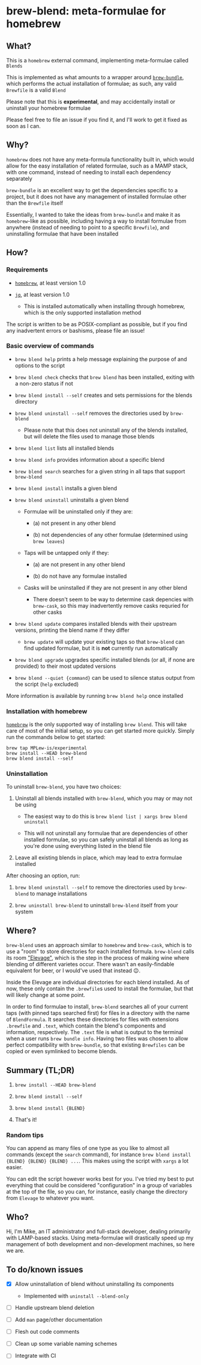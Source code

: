 # brew-blend: meta-formulae for homebrew #


## What? ##

This is a `homebrew` external command, implementing meta-formulae called `Blends`

This is implemented as what amounts to a wrapper around [`brew-bundle`](https://github.com/Homebrew/homebrew-bundle), which performs the actual installation of formulae; as such, any valid `Brewfile` is a valid `Blend`

Please note that this is **experimental**, and may accidentally install or uninstall your homebrew formulae

Please feel free to file an issue if you find it, and I'll work to get it fixed as soon as I can.


## Why? ##

`homebrew` does not have any meta-formula functionality built in, which would allow for the easy installation of related formulae, such as a MAMP stack, with one command, instead of needing to install each dependency separately

`brew-bundle` is an excellent way to get the dependencies specific to a project, but it does not have any management of installed formulae other than the `Brewfile` itself

Essentially, I wanted to take the ideas from `brew-bundle` and make it as `homebrew`-like as possible, including having a way to install formulae from anywhere (instead of needing to point to a specific `Brewfile`), and uninstalling formulae that have been installed


## How? ##


### Requirements ###

- [`homebrew`](https://github.com/Homebrew/brew), at least version 1.0

- [`jq`](https://github.com/stedolan/jq), at least version 1.0

	- This is installed automatically when installing through homebrew, which is the only supported installation method

The script is written to be as POSIX-compliant as possible, but if you find any inadvertent errors or bashisms, please file an issue!


### Basic overview of commands ###

- `brew blend help` prints a help message explaining the purpose of and options to the script

- `brew blend check` checks that `brew blend` has been installed, exiting with a non-zero status if not

- `brew blend install --self` creates and sets permissions for the blends directory

- `brew blend uninstall --self` removes the directories used by `brew-blend`

	- Please note that this does not uninstall any of the blends installed, but will delete the files used to manage those blends

- `brew blend list` lists all installed blends

- `brew blend info` provides information about a specific blend

- `brew blend search` searches for a given string in all taps that support `brew-blend`

- `brew blend install` installs a given blend

- `brew blend uninstall` uninstalls a given blend

	- Formulae will be uninstalled only if they are:
	
		- (a) not present in any other blend
		
		- (b) not dependencies of any other formulae (determined using `brew leaves`)
	
	- Taps will be untapped only if they:
	
		- (a) are not present in any other blend
		
		- (b) do not have any formulae installed
	
	- Casks will be uninstalled if they are not present in any other blend
	
		- There doesn't seem to be way to determine cask depencies with `brew-cask`, so this may inadvertently remove casks requried for other casks

- `brew blend update` compares installed blends with their upstream versions, printing the blend name if they differ

	- `brew update` will update your existing taps so that `brew-blend` can find updated formulae, but it is **not** currently run automatically

- `brew blend upgrade` upgrades specific installed blends (or all, if none are provided) to their most updated versions

- `brew blend --quiet {command}` can be used to silence status output from the script (`help` excluded)


More information is available by running `brew blend help` once installed


### Installation with homebrew ###

[`homebrew`](https://github.com/Homebrew/brew) is the only supported way of installing `brew blend`. This will take care of most of the initial setup, so you can get started more quickly. Simply run the commands below to get started:

```shell
brew tap MPLew-is/experimental
brew install --HEAD brew-blend
brew blend install --self
```


### Uninstallation ###

To uninstall `brew-blend`, you have two choices:

1. Uninstall all blends installed with `brew-blend`, which you may or may not be using

	- The easiest way to do this is `brew blend list | xargs brew blend uninstall`
	
	- This will not uninstall any formulae that are dependencies of other installed formulae, so you can safely uninstall all blends as long as you're done using everything listed in the blend file

2. Leave all existing blends in place, which may lead to extra formulae installed


After choosing an option, run:

1. `brew blend uninstall --self` to remove the directories used by `brew-blend` to manage installations

2. `brew uninstall brew-blend` to uninstall `brew-blend` itself from your system


## Where? ##

`brew-blend` uses an approach similar to `homebrew` and `brew-cask`, which is to use a "room" to store directories for each installed formula. `brew-blend` calls its room ["Elevage"](https://en.wiktionary.org/wiki/élevage), which is the step in the process of making wine where blending of different varietes occur. There wasn't an easily-findable equivalent for beer, or I would've used that instead 😉.

Inside the Elevage are individual directories for each blend installed. As of now, these only contain the `.brewfile`s used to install the formulae, but that will likely change at some point.

In order to find formulae to install, `brew-blend` searches all of your current taps (with pinned taps searched first) for files in a directory with the name of `BlendFormula`. It searches these directories for files with extensions `.brewfile` and `.text`, which contain the blend's components and information, respectively. The `.text` file is what is output to the terminal when a user runs `brew bundle info`. Having two files was chosen to allow perfect compatibility with `brew-bundle`, so that existing `Brewfiles` can be copied or even symlinked to become blends.


## Summary (TL;DR) ##

1. `brew install --HEAD brew-blend`

2. `brew blend install --self`

3. `brew blend install {BLEND}`

4. That's it!


### Random tips ###

You can append as many files of one type as you like to almost all commands (except the `search` command), for instance `brew blend install {BLEND} {BLEND} {BLEND} ...`. This makes using the script with `xargs` a lot easier.

You can edit the script however works best for you. I've tried my best to put everything that could be considered "configuration" in a group of variables at the top of the file, so you can, for instance, easily change the directory from `Elevage` to whatever you want.



## Who? ##

Hi, I'm Mike, an IT administrator and full-stack developer, dealing primarily with LAMP-based stacks. Using meta-formulae will drastically speed up my management of both development and non-development machines, so here we are.



## To do/known issues ##

- [x] Allow uninstallation of blend without uninstalling its components

	- Implemented with `uninstall --blend-only`

- [ ] Handle upstream blend deletion

- [ ] Add `man` page/other documentation

- [ ] Flesh out code comments

- [ ] Clean up some variable naming schemes

- [ ] Integrate with CI
